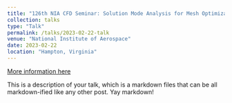 ```yaml
---
title: "126th NIA CFD Seminar: Solution Mode Analysis for Mesh Optimization and Stability Improvement of Finite-Volume Simulations"
collection: talks
type: "Talk"
permalink: /talks/2023-02-22-talk
venue: "National Institute of Aerospace"
date: 2023-02-22
location: "Hampton, Virginia"
---
```


[More information here](http://exampleurl.com)

This is a description of your talk, which is a markdown files that can be all markdown-ified like any other post. Yay markdown!
